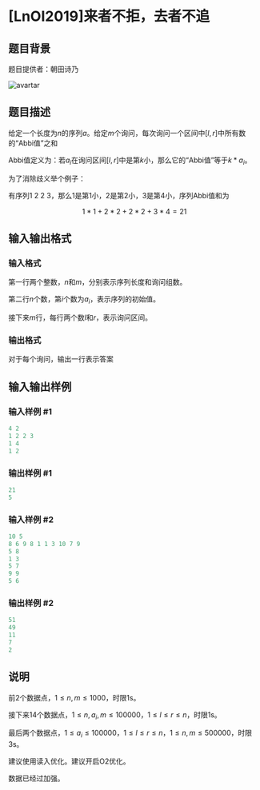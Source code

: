 # [LnOI2019]来者不拒，去者不追

## 题目背景

题目提供者：朝田诗乃

![avartar](https://cdn.luogu.com.cn/upload/pic/66100.png)

## 题目描述

给定一个长度为$n$的序列$a$。给定$m$个询问，每次询问一个区间中$[l,r]$中所有数的“Abbi值”之和

Abbi值定义为：若$a_i$在询问区间$[l,r]$中是第$k$小，那么它的“Abbi值”等于$k*a_i$。

为了消除歧义举个例子：

有序列1 2 2 3，那么1是第1小，2是第2小，3是第4小，序列Abbi值和为

$$1*1+2*2+2*2+3*4=21$$

## 输入输出格式

### 输入格式

第一行两个整数，$n$和$m$，分别表示序列长度和询问组数。

第二行$n$个数，第$i$个数为$a_i$，表示序列的初始值。

接下来$m$行，每行两个数$l$和$r$，表示询问区间。

### 输出格式

对于每个询问，输出一行表示答案

## 输入输出样例

### 输入样例 #1

```cpp
4 2
1 2 2 3
1 4
1 2
```


### 输出样例 #1

```cpp
21
5
```


### 输入样例 #2

```cpp
10 5
8 6 9 8 1 1 3 10 7 9
5 8
1 3
5 7
9 9
5 6

```
### 输出样例 #2

```cpp
51
49
11
7
2

```
## 说明

前2个数据点，$1≤n,m≤1000$，时限1s。

接下来14个数据点，$1≤n,a_i,m≤100000$，$1≤l≤r≤n$，时限1s。

最后两个数据点，$1≤a_i≤100000$，$1≤l≤r≤n$，$1≤n,m≤500000$，时限3s。

建议使用读入优化。建议开启O2优化。

数据已经过加强。

